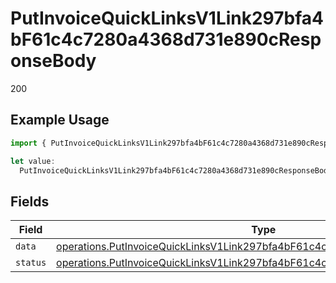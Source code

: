 # PutInvoiceQuickLinksV1Link297bfa4bF61c4c7280a4368d731e890cResponseBody

200

## Example Usage

```typescript
import { PutInvoiceQuickLinksV1Link297bfa4bF61c4c7280a4368d731e890cResponseBody } from "@dhaba/safepay-ts/models/operations";

let value:
  PutInvoiceQuickLinksV1Link297bfa4bF61c4c7280a4368d731e890cResponseBody = {};
```

## Fields

| Field                                                                                                                                                                      | Type                                                                                                                                                                       | Required                                                                                                                                                                   | Description                                                                                                                                                                |
| -------------------------------------------------------------------------------------------------------------------------------------------------------------------------- | -------------------------------------------------------------------------------------------------------------------------------------------------------------------------- | -------------------------------------------------------------------------------------------------------------------------------------------------------------------------- | -------------------------------------------------------------------------------------------------------------------------------------------------------------------------- |
| `data`                                                                                                                                                                     | [operations.PutInvoiceQuickLinksV1Link297bfa4bF61c4c7280a4368d731e890cData](../../models/operations/putinvoicequicklinksv1link297bfa4bf61c4c7280a4368d731e890cdata.md)     | :heavy_minus_sign:                                                                                                                                                         | N/A                                                                                                                                                                        |
| `status`                                                                                                                                                                   | [operations.PutInvoiceQuickLinksV1Link297bfa4bF61c4c7280a4368d731e890cStatus](../../models/operations/putinvoicequicklinksv1link297bfa4bf61c4c7280a4368d731e890cstatus.md) | :heavy_minus_sign:                                                                                                                                                         | N/A                                                                                                                                                                        |